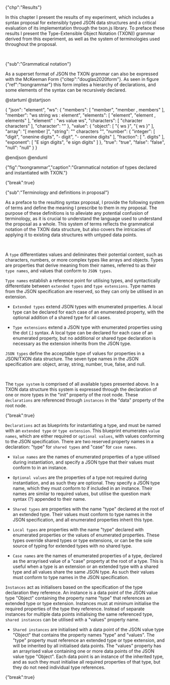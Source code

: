 {"chp":"Results"}

In this chapter I present the results of my experiment, which includes a syntax proposal for extensibly typed JSON data structures and a critical evaluation of its implementation through the txon.js library. To preface these results I present the Type-Extensible Object Notation (TXON)) grammar derived from this experiment, as well as the system of terminologies used throughout the proposal.

<br>

{"sub":"Grammatical notation"}

As a superset format of JSON the TXON grammar can also be expressed with the McKeeman Form {"citep":"douglas2020form"}. As seen in figure {"ref":"txongrammar"} this form implies a hierarchy of declarations, and some elements of the syntax can be recursively declared.

@startuml
@startjson

<style>
jsonDiagram {
    BackGroundColor transparent
    node {
        BackGroundColor white
        highlight {
            BackGroundColor #ffdc7d
        }
    }
}
</style>

{
    "json": "element",
    "ws": {
        "members": [ "member", "member , members" ],
        "member": "ws string ws : element",
        "elements": [ "element", "element , elements" ],
        "element" : "ws value ws",
        "characters": [ "character characters" ],
        "character": ""
    },
    "value": {
        "object": [ "{ ws }", "{ ws }" ],
        "array": "[ member ]",
        "string": "\" characters \"",
        "number": {
            "integer": [ "digit", "onenine digits", "- digit", "- onenine digits" ],
            "fraction": [ ". digits" ],
            "exponent": [ "E sign digits", "e sign digits" ]
        },
        "true": "true",
        "false": "false",
        "null": "null"
    }
}

@endjson
@enduml

{"fig":"txongrammar","caption":"Grammatical notation of types declared and instantiated with TXON."}

{"break":true}

{"sub":"Terminology and definitions in proposal"}

As a preface to the resulting syntax proposal, I provide the following system of terms and define the meaning I prescribe to them in my proposal. The purpose of these definitions is to alleviate any potential confusion of terminology, as it is crucial to understand the language used to understand the proposal as a whole. This system of terms reflects the grammatical notation of the TXON data structure, but also covers the intricacies of applying it to existing data structures with untyped data points.

<br>

A `type` differentiates values and deliminates their potential content, such as characters, numbers, or more complex types like arrays and objects. Types are properties that derive meaning from their names, referred to as their `type names`, and values that conform to `JSON types`.

`Type names` establish a reference point for utilising types, and syntactically differentiate between `extended types` and `type extensions`. Type names from the JSON specification are reserved, so they can only be utilised in an extension.

- `Extended types` extend JSON types with enumerated properties. A local type can be declared for each case of an enumerated property, with the optional addition of a shared type for all cases.

- `Type extensions` extend a JSON type with enumerated properties using the dot (.) syntax. A local type can be declared for each case of an enumerated property, but no additional or shared type declaration is necessary as the extension inherits from the JSON type.

`JSON types` define the acceptable type of values for properties in a JSON/TXON data structure. The seven type names in the JSON specification are: object, array, string, number, true, false, and null.

<br>

The `type system` is comprised of all available types presented above. In a TXON data structure this system is expressed through the declaration of one or more types in the "init" property of the root node. These `declarations` are referenced through `instances` in the "data" property of the root node.

{"break":true}

`Declarations` act as blueprints for instantiating a type, and must be named with an `extended type` or `type extension`. This blueprint enumerates `value names`, which are either required or `optional values`, with values conforming to the JSON specification. There are two reserved property names in a declaration: "type" for `shared types` and "case" for `case names`.

- `Value names` are the names of enumerated properties of a type utilised during instantiation, and specify a JSON type that their values must conform to in an instance.

- `Optional values` are the properties of a type not required during instantiation, and as such they are optional. They specify a JSON type name, which they must conform to if included in an instance. Their names are similar to required values, but utilise the question mark syntax (?) appended to their name.

- `Shared types` are properties with the name "type" declared at the root of an extended type. Their values must conform to type names in the JSON specification, and all enumerated properties inherit this type.

- `Local types` are properties with the name "type" declared with enumerated properties or the values of enumerated properties. These types override shared types or type extensions, or can be the sole source of typing for extended types with no shared type.

- `Case names` are the names of enumerated properties of a type, declared as the arrayrised value of a "case" property at the root of a type. This is useful when a type is an extension or an extended type with a shared type and all values share the same JSON type. As such their values must conform to type names in the JSON specification.

`Instances` act as initialisers based on the specification of the type declaration they reference. An instance is a data point of the JSON value type "Object" containing the property name "type" that references an extended type or type extension. Instances must at minimum initialise the required properties of the type they reference. Instead of separate instances for multiple data points initialising the same referenced type, `shared instances` can be utilised with a "values" property name.

- `Shared instances` are initialised with a data point of the JSON value type "Object" that contains the property names "type" and "values". The "type" property must reference an extended type or type extension, and will be inherited by all initialised data points. The "values" property has an arrayrised value containing one or more data points of the JSON value type "Object". Each data point is an instance of the inherited type, and as such they must initialise all required properties of that type, but they do not need individual type references.

{"break":true}